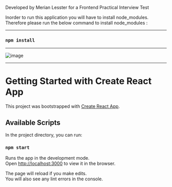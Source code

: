 Developed by Merian Lesster for a Frontend Practical Interview Test

Inorder to run this application you will have to install node_modules.
Therefore please run the below command to install node_modules :
_____________
### `npm install`
_____________

![image](https://user-images.githubusercontent.com/48511671/137615692-d1d48a8c-02a0-41de-84f5-c0e902acb7ad.png)

_______________________________________________________________________________________________________
# Getting Started with Create React App

This project was bootstrapped with [Create React App](https://github.com/facebook/create-react-app).

## Available Scripts

In the project directory, you can run:

### `npm start`

Runs the app in the development mode.\
Open [http://localhost:3000](http://localhost:3000) to view it in the browser.

The page will reload if you make edits.\
You will also see any lint errors in the console.

